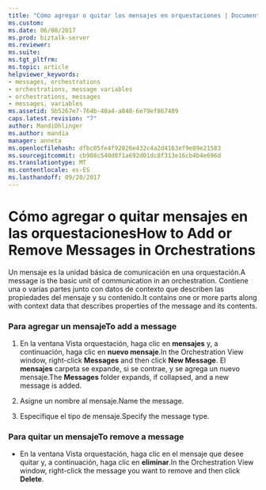 ```yaml
---
title: "Cómo agregar o quitar los mensajes en orquestaciones | Documentos de Microsoft"
ms.custom: 
ms.date: 06/08/2017
ms.prod: biztalk-server
ms.reviewer: 
ms.suite: 
ms.tgt_pltfrm: 
ms.topic: article
helpviewer_keywords:
- messages, orchestrations
- orchestrations, message variables
- orchestrations, messages
- messages, variables
ms.assetid: 5b5267e7-764b-40a4-a848-6e79ef867409
caps.latest.revision: "7"
author: MandiOhlinger
ms.author: mandia
manager: anneta
ms.openlocfilehash: dfbc05fe4f92826e432c4a2d4163ef9e09e21583
ms.sourcegitcommit: cb908c540d8f1a692d01dc8f313e16cb4b4e696d
ms.translationtype: MT
ms.contentlocale: es-ES
ms.lasthandoff: 09/20/2017
---
```

# <a name="how-to-add-or-remove-messages-in-orchestrations"></a><span data-ttu-id="01694-102">Cómo agregar o quitar mensajes en las orquestaciones</span><span class="sxs-lookup"><span data-stu-id="01694-102">How to Add or Remove Messages in Orchestrations</span></span>
<span data-ttu-id="01694-103">Un mensaje es la unidad básica de comunicación en una orquestación.</span><span class="sxs-lookup"><span data-stu-id="01694-103">A message is the basic unit of communication in an orchestration.</span></span> <span data-ttu-id="01694-104">Contiene una o varias partes junto con datos de contexto que describen las propiedades del mensaje y su contenido.</span><span class="sxs-lookup"><span data-stu-id="01694-104">It contains one or more parts along with context data that describes properties of the message and its contents.</span></span>  
  
### <a name="to-add-a-message"></a><span data-ttu-id="01694-105">Para agregar un mensaje</span><span class="sxs-lookup"><span data-stu-id="01694-105">To add a message</span></span>  
  
1.  <span data-ttu-id="01694-106">En la ventana Vista orquestación, haga clic en **mensajes** y, a continuación, haga clic en **nuevo mensaje**.</span><span class="sxs-lookup"><span data-stu-id="01694-106">In the Orchestration View window, right-click **Messages** and then click **New Message**.</span></span> <span data-ttu-id="01694-107">El **mensajes** carpeta se expande, si se contrae, y se agrega un nuevo mensaje.</span><span class="sxs-lookup"><span data-stu-id="01694-107">The **Messages** folder expands, if collapsed, and a new message is added.</span></span>  
  
2.  <span data-ttu-id="01694-108">Asigne un nombre al mensaje.</span><span class="sxs-lookup"><span data-stu-id="01694-108">Name the message.</span></span>  
  
3.  <span data-ttu-id="01694-109">Especifique el tipo de mensaje.</span><span class="sxs-lookup"><span data-stu-id="01694-109">Specify the message type.</span></span>  
  
### <a name="to-remove-a-message"></a><span data-ttu-id="01694-110">Para quitar un mensaje</span><span class="sxs-lookup"><span data-stu-id="01694-110">To remove a message</span></span>  
  
-   <span data-ttu-id="01694-111">En la ventana Vista orquestación, haga clic en el mensaje que desee quitar y, a continuación, haga clic en **eliminar**.</span><span class="sxs-lookup"><span data-stu-id="01694-111">In the Orchestration View window, right-click the message you want to remove and then click **Delete**.</span></span>